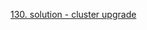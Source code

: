 [130. solution - cluster upgrade](https://www.udemy.com/course/certified-kubernetes-administrator-with-practice-tests/learn/lecture/18277588#questions)
